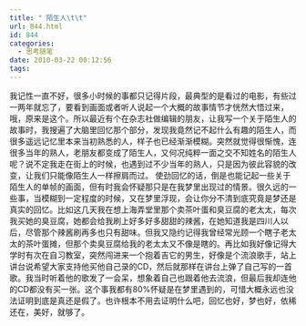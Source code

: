 ```yaml
---
title: " 陌生人\t\t"
url: 844.html
id: 844
categories:
  - 思考随笔
date: 2010-03-22 00:12:56
tags:
---
```


我记性一直不好，很多小时候的事都只记得片段，最典型的是看过的电影，有些过一两年就忘了，要看到画面或者听人说起一个大概的故事情节才恍然大悟过来，哦，原来是这个。所以最近有个在杂志社做编辑的朋友，让我写一个关于陌生人的故事时，我搜遍了大脑里回忆那个部分，发现我竟然记不起什么有趣的陌生人，而很多遥远记忆里本来当初熟悉的人，样子也已经渐渐模糊。突然就觉得很惭愧，连很多当年的熟人，老朋友都变成了陌生人，又何况纯粹一面之交不知姓名的陌生人呢？说不定我走在街上的时候，也遇到过不少当年的熟人，只是因为彼此容貌的改变，让我们只能像陌生人一样擦肩而过。 使劲回忆的话，倒是也能记起一些关于陌生人的单帧的画面，但有时我会怀疑那只是在我梦里出现过的情景。很久远的一些事，当模糊到一定程度的时候，又在梦里浮现，会让你分不清到底究竟是梦还是真实的回忆。比如这几天我在想上海弄堂里那个卖茶叶蛋和臭豆腐的老太太，每次我买她的臭豆腐，她都会给我刷上好多好多甜甜的辣酱，在她知道我是四川人以后，尽管那个辣酱刷再多也只有甜味。但我又隐约记得我曾经常光顾一个瞎子老太太的茶叶蛋摊，但那个卖臭豆腐给我的老太太又不像是瞎的。再比如我好像记得大学时有次在自习教室，突然闯进来一个抱着吉它的男生，好像是个流浪歌手，站上讲台说希望大家支持他买他自己录的CD，然后就那样在讲台上弹了自己写的一首歌。我当时听着他的歌发了一会呆，想象着自己也跟着他去流浪，但最后我却连他的CD都没有买一张。这个事我都有80%怀疑是在梦里遇到的，可惜大概永远也没法证明到底是真还是假了。也许根本不用去证明什么吧，回忆也好，梦也好，依稀还在，美好，就够了。